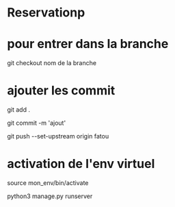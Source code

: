 # Reservationp

# pour entrer dans la branche
git checkout nom de la branche

# ajouter  les commit
git add .


git commit -m 'ajout'

git push --set-upstream origin fatou


# activation de l'env virtuel
source mon_env/bin/activate

python3 manage.py runserver